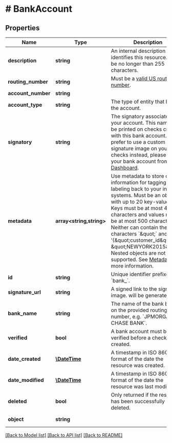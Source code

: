 # # BankAccount

## Properties

Name | Type | Description | Notes
------------ | ------------- | ------------- | -------------
**description** | **string** | An internal description that identifies this resource. Must be no longer than 255 characters. | [optional]
**routing_number** | **string** | Must be a [valid US routing number](https://www.frbservices.org/index.html). | [optional]
**account_number** | **string** |  | [optional]
**account_type** | **string** | The type of entity that holds the account. | [optional]
**signatory** | **string** | The signatory associated with your account. This name will be printed on checks created with this bank account. If you prefer to use a custom signature image on your checks instead, please create your bank account from the [Dashboard](https://dashboard.lob.com/#/login). | [optional]
**metadata** | **array<string,string>** | Use metadata to store custom information for tagging and labeling back to your internal systems. Must be an object with up to 20 key-value pairs. Keys must be at most 40 characters and values must be at most 500 characters. Neither can contain the characters &#x60;\&quot;&#x60; and &#x60;\\&#x60;. i.e. &#39;{\&quot;customer_id\&quot; : \&quot;NEWYORK2015\&quot;}&#39; Nested objects are not supported.  See [Metadata](#section/Metadata) for more information. | [optional]
**id** | **string** | Unique identifier prefixed with &#x60;bank_&#x60;. | [optional]
**signature_url** | **string** | A signed link to the signature image. will be generated. | [optional]
**bank_name** | **string** | The name of the bank based on the provided routing number, e.g. &#x60;JPMORGAN CHASE BANK&#x60;. | [optional]
**verified** | **bool** | A bank account must be verified before a check can be created. | [optional] [default to false]
**date_created** | [**\DateTime**](\DateTime.md) | A timestamp in ISO 8601 format of the date the resource was created. | [optional]
**date_modified** | [**\DateTime**](\DateTime.md) | A timestamp in ISO 8601 format of the date the resource was last modified. | [optional]
**deleted** | **bool** | Only returned if the resource has been successfully deleted. | [optional]
**object** | **string** |  | [optional] [default to OBJECT_BANK_ACCOUNT]

[[Back to Model list]](../../README.md#models) [[Back to API list]](../../README.md#endpoints) [[Back to README]](../../README.md)
